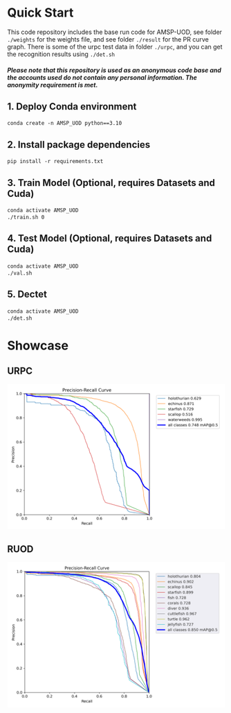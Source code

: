 # Quick Start

This code repository includes the base run code for AMSP-UOD, see folder `./weights` for the weights file, and see folder `./result` for the PR curve graph. There is some of the urpc test data in folder `./urpc`, and you can get the recognition results using `./det.sh`

##### Please note that this repository is used as an anonymous code base and the accounts used do not contain any personal information. The anonymity requirement is met.

## 1. Deploy Conda environment
```Command Line
conda create -n AMSP_UOD python==3.10
```

## 2. Install package dependencies
```Command Line
pip install -r requirements.txt
```

## 3. Train Model (Optional, requires Datasets and Cuda)
```Command Line
conda activate AMSP_UOD
./train.sh 0
```

## 4. Test Model (Optional, requires Datasets and Cuda)
```Command Line
conda activate AMSP_UOD
./val.sh
```

## 5. Dectet
```Command Line
conda activate AMSP_UOD
./det.sh
```

# Showcase

## URPC
![img1](./result/Traditional-NMS/URPC-Ours_AMSP_UOD.png)
## RUOD
![img2](./result/Traditional-NMS/RUOD-Ours_AMSP_UOD.png)